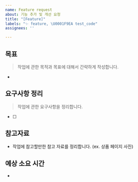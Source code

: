 ```yaml
---
name: Feature request
about: 기능 추가 및 개선 요청
title: "[Feature]"
labels: "✨ feature, \U0001F9EA test_code"
assignees: ''

---
```


## 목표

> 작업에 관한 목적과 목표에 대해서 간략하게 작성합니다.

- 

## 요구사항 정리

> 작업에 관한 요구사항을 정리합니다.

- [ ] 

## 참고자료

- 작업에 참고할만한 참고 자료를 정리합니다.
  (ex. 상품 페이지 사진)

## 예상 소요 시간
-
